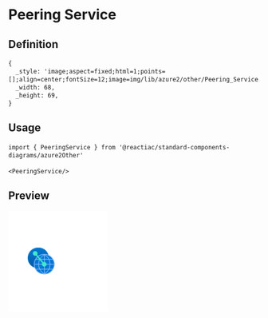 # Peering Service

## Definition

```
{
  _style: 'image;aspect=fixed;html=1;points=[];align=center;fontSize=12;image=img/lib/azure2/other/Peering_Service.svg;strokeColor=none;',
  _width: 68,
  _height: 69,
}
```

## Usage

```
import { PeeringService } from '@reactiac/standard-components-diagrams/azure2Other'

<PeeringService/>
```

## Preview

<img src="./peering-service.png" width="200"/>

